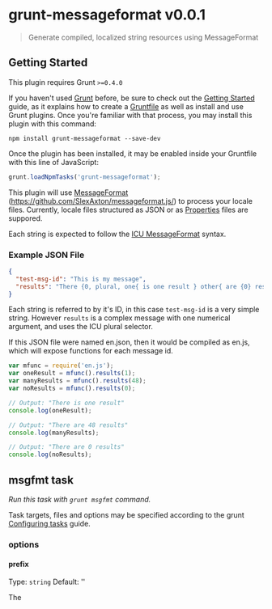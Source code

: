 # grunt-messageformat v0.0.1
> Generate compiled, localized string resources using MessageFormat

## Getting Started
This plugin requires Grunt `>=0.4.0`

If you haven't used [Grunt](http://gruntjs.com/) before, be sure to check out the [Getting Started](http://gruntjs.com/getting-started) guide, as it explains how to create a [Gruntfile](http://gruntjs.com/sample-gruntfile) as well as install and use Grunt plugins. Once you're familiar with that process, you may install this plugin with this command:

```shell
npm install grunt-messageformat --save-dev
```

Once the plugin has been installed, it may be enabled inside your Gruntfile with this line of JavaScript:

```js
grunt.loadNpmTasks('grunt-messageformat');
```

This plugin will use [MessageFormat](https://github.com/SlexAxton/messageformat.js/) (https://github.com/SlexAxton/messageformat.js/) to process your locale files. Currently, locale files structured as JSON or as [Properties](http://en.wikipedia.org/wiki/.properties) files are suppored.

Each string is expected to follow the [ICU MessageFormat](http://userguide.icu-project.org/formatparse/messages#TOC-MessageFormat) syntax.

### Example JSON File

```json
{
  "test-msg-id": "This is my message",
  "results": "There {0, plural, one{ is one result } other{ are {0} results. }}."
}
```

Each string is referred to by it's ID, in this case `test-msg-id` is a very simple string. However `results` is a complex message with one numerical argument, and uses the ICU plural selector.

If this JSON file were named en.json, then it would be compiled as en.js, which will expose functions for each message id.

```javascript
var mfunc = require('en.js');
var oneResult = mfunc().results(1);
var manyResults = mfunc().results(48);
var noResults = mfunc().results(0);

// Output: "There is one result"
console.log(oneResult);

// Output: "There are 48 results"
console.log(manyResults);

// Output: "There are 0 results"
console.log(noResults);
```

## msgfmt task
_Run this task with `grunt msgfmt` command._

Task targets, files and options may be specified according to the grunt [Configuring tasks](http://gruntjs.com/configuring-tasks) guide.

### options

#### prefix
Type: `string`
Default: ''

The
